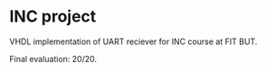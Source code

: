 # INC project
VHDL implementation of UART reciever for INC course at FIT BUT. 

Final evaluation: 20/20.
